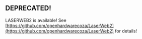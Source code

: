 ## DEPRECATED!

 LASERWEB2 is available!  See [https://github.com/openhardwarecoza/LaserWeb2](https://github.com/openhardwarecoza/LaserWeb2) for details!
